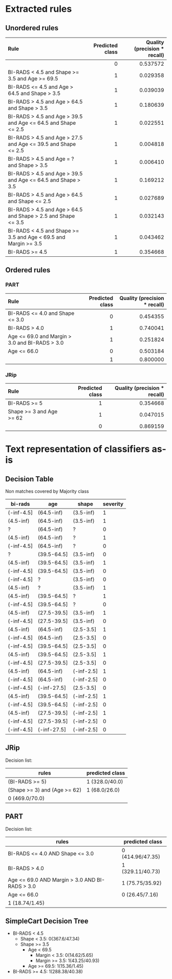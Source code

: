 # Extracted rules

## Unordered rules

| Rule | Predicted class | Quality (precision * recall) |
|:----|----:|----:|
|  | 0 | 0.537572 |
| BI-RADS < 4.5 and Shape >= 3.5 and Age >= 69.5 | 1 | 0.029358 |
| BI-RADS <= 4.5 and Age > 64.5 and Shape > 3.5 | 1 | 0.039039 |
| BI-RADS > 4.5 and Age > 64.5 and Shape > 3.5 | 1 | 0.180639 |
| BI-RADS > 4.5 and Age > 39.5 and Age <= 64.5 and Shape <= 2.5 | 1 | 0.022551 |
| BI-RADS > 4.5 and Age > 27.5 and Age <= 39.5 and Shape <= 2.5 | 1 | 0.004818 |
| BI-RADS > 4.5 and Age = ? and Shape > 3.5 | 1 | 0.006410 |
| BI-RADS > 4.5 and Age > 39.5 and Age <= 64.5 and Shape > 3.5 | 1 | 0.169212 |
| BI-RADS > 4.5 and Age > 64.5 and Shape <= 2.5 | 1 | 0.027689 |
| BI-RADS > 4.5 and Age > 64.5 and Shape > 2.5 and Shape <= 3.5 | 1 | 0.032143 |
| BI-RADS < 4.5 and Shape >= 3.5 and Age < 69.5 and Margin >= 3.5 | 1 | 0.043462 |
| BI-RADS >= 4.5 | 1 | 0.354668 |

## Ordered rules

### PART

| Rule | Predicted class | Quality (precision * recall) |
|:----|----:|----:|
| BI-RADS <= 4.0 and Shape <= 3.0 | 0 | 0.454355 |
| BI-RADS > 4.0 | 1 | 0.740041 |
| Age <= 69.0 and Margin > 3.0 and BI-RADS > 3.0 | 1 | 0.251824 |
| Age <= 66.0 | 0 | 0.503184 |
|  | 1 | 0.800000 |


### JRip

| Rule | Predicted class | Quality (precision * recall) |
|:----|----:|----:|
| BI-RADS >= 5 | 1 | 0.354668 |
| Shape >= 3 and Age >= 62 | 1 | 0.047015 |
|  | 0 | 0.869159 |


# Text representation of classifiers as-is

## Decision Table

Non matches covered by Majority class

bi-rads|age|shape|severity
---|---|---|---
(-inf-4.5]|(64.5-inf)|(3.5-inf)|1
(4.5-inf)|(64.5-inf)|(3.5-inf)|1
?|(64.5-inf)|?|0
(4.5-inf)|(64.5-inf)|?|1
(-inf-4.5]|(64.5-inf)|?|0
?|(39.5-64.5]|(3.5-inf)|0
(4.5-inf)|(39.5-64.5]|(3.5-inf)|1
(-inf-4.5]|(39.5-64.5]|(3.5-inf)|0
(-inf-4.5]|?|(3.5-inf)|0
(4.5-inf)|?|(3.5-inf)|1
(4.5-inf)|(39.5-64.5]|?|1
(-inf-4.5]|(39.5-64.5]|?|0
(4.5-inf)|(27.5-39.5]|(3.5-inf)|1
(-inf-4.5]|(27.5-39.5]|(3.5-inf)|0
(4.5-inf)|(64.5-inf)|(2.5-3.5]|1
(-inf-4.5]|(64.5-inf)|(2.5-3.5]|0
(-inf-4.5]|(39.5-64.5]|(2.5-3.5]|0
(4.5-inf)|(39.5-64.5]|(2.5-3.5]|1
(-inf-4.5]|(27.5-39.5]|(2.5-3.5]|0
(4.5-inf)|(64.5-inf)|(-inf-2.5]|1
(-inf-4.5]|(64.5-inf)|(-inf-2.5]|0
(-inf-4.5]|(-inf-27.5]|(2.5-3.5]|0
(4.5-inf)|(39.5-64.5]|(-inf-2.5]|1
(-inf-4.5]|(39.5-64.5]|(-inf-2.5]|0
(4.5-inf)|(27.5-39.5]|(-inf-2.5]|1
(-inf-4.5]|(27.5-39.5]|(-inf-2.5]|0
(-inf-4.5]|(-inf-27.5]|(-inf-2.5]|0

## JRip

Decision list:

rules | predicted class
---|---
(BI-RADS >= 5)|1 (328.0/40.0)
(Shape >= 3) and (Age >= 62)|1 (68.0/26.0)
|0 (469.0/70.0)


## PART

Decision list:

rules | predicted class
---|---
BI-RADS <= 4.0 AND Shape <= 3.0|0 (414.96/47.35)
BI-RADS > 4.0|1 (329.11/40.73)
Age <= 69.0 AND Margin > 3.0 AND BI-RADS > 3.0|1 (75.75/35.92)
Age <= 66.0|0 (26.45/7.16)
|1 (18.74/1.45)


## SimpleCart Decision Tree

* BI-RADS < 4.5
	* Shape < 3.5: 0(367.6/47.34)
	* Shape >= 3.5
		* Age < 69.5
			* Margin < 3.5: 0(14.62/5.65)
			* Margin >= 3.5: 1(43.25/40.93)
		* Age >= 69.5: 1(15.36/1.45)
* BI-RADS >= 4.5: 1(288.38/40.38)


